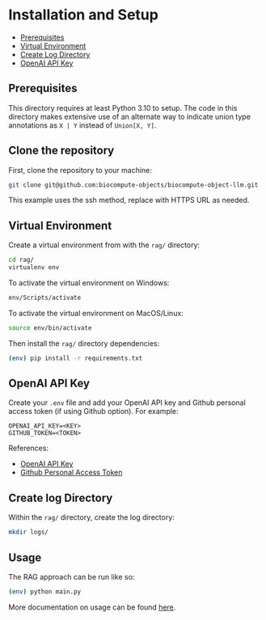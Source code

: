 # Installation and Setup

- [Prerequisites](#prerequisites)
- [Virtual Environment](#virtual-environment)
- [Create Log Directory](#create-log-directory)
- [OpenAI API Key](#openai-api-key)

## Prerequisites

This directory requires at least Python 3.10 to setup. The code in this directory makes extensive use of an alternate way to indicate union type annotations as `X | Y` instead of `Union[X, Y]`.

## Clone the repository

First, clone the repository to your machine: 

```bash
git clone git@github.com:biocompute-objects/biocompute-object-llm.git
```

This example uses the ssh method, replace with HTTPS URL as needed.

## Virtual Environment

Create a virtual environment from with the `rag/` directory:

```bash
cd rag/
virtualenv env
```

To activate the virtual environment on Windows:

```bash
env/Scripts/activate
```

To activate the virtual environment on MacOS/Linux:

```bash
source env/bin/activate 
```

Then install the `rag/` directory dependencies:

```bash
(env) pip install -r requirements.txt
```

## OpenAI API Key

Create your `.env` file and add your OpenAI API key and Github personal access token (if using Github option). For example:

```.env
OPENAI_API_KEY=<KEY>
GITHUB_TOKEN=<TOKEN>
```

References:
- [OpenAI API Key](https://help.openai.com/en/articles/4936850-where-do-i-find-my-openai-api-key)
- [Github Personal Access Token](https://docs.github.com/en/authentication/keeping-your-account-and-data-secure/managing-your-personal-access-tokens)

## Create log Directory

Within the `rag/` directory, create the log directory:

```bash
mkdir logs/
```

## Usage

The RAG approach can be run like so: 

```bash
(env) python main.py
```

More documentation on usage can be found [here](./usage.md).
